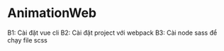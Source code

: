 # AnimationWeb
B1: Cài đặt vue cli 
B2: Cài đặt project với webpack
B3: Cài node sass để chạy file scss
